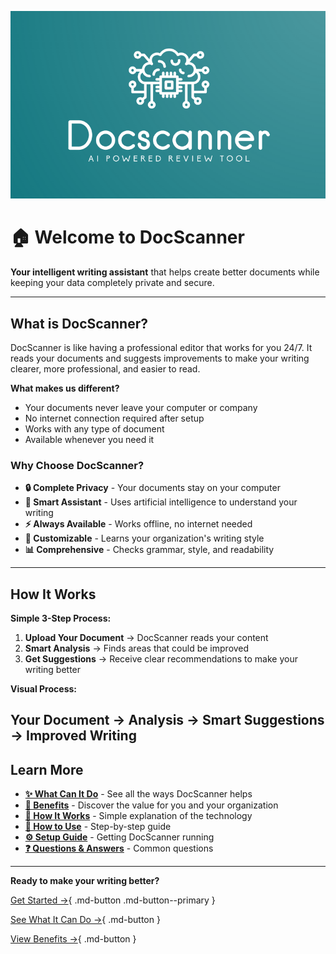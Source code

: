 <p align="center">
  <img src="images/logo.png" alt="DocScanner Logo" width="600">
</p>

# 🏠 Welcome to DocScanner

**Your intelligent writing assistant** that helps create better documents while keeping your data completely private and secure.

---

## What is DocScanner?

DocScanner is like having a professional editor that works for you 24/7. It reads your documents and suggests improvements to make your writing clearer, more professional, and easier to read.

**What makes us different?**

- Your documents never leave your computer or company
- No internet connection required after setup
- Works with any type of document
- Available whenever you need it

### Why Choose DocScanner?

- **🔒 Complete Privacy** - Your documents stay on your computer
- **🤖 Smart Assistant** - Uses artificial intelligence to understand your writing
- **⚡ Always Available** - Works offline, no internet needed
- **🎯 Customizable** - Learns your organization's writing style
- **📊 Comprehensive** - Checks grammar, style, and readability

---

## How It Works

**Simple 3-Step Process:**

1. **Upload Your Document** → DocScanner reads your content
2. **Smart Analysis** → Finds areas that could be improved
3. **Get Suggestions** → Receive clear recommendations to make your writing better

**Visual Process:**

Your Document → Analysis → Smart Suggestions → Improved Writing
---

## Learn More

- **[✨ What Can It Do](features.md)** - See all the ways DocScanner helps
- **[🎯 Benefits](benefits.md)** - Discover the value for you and your organization
- **[🔧 How It Works](technology.md)** - Simple explanation of the technology
- **[📖 How to Use](usage.md)** - Step-by-step guide
- **[⚙️ Setup Guide](how-to-use.md)** - Getting DocScanner running
- **[❓ Questions & Answers](faq.md)** - Common questions

---

**Ready to make your writing better?**

[Get Started →](how-to-use.md){ .md-button .md-button--primary }

[See What It Can Do →](features.md){ .md-button }

[View Benefits →](benefits.md){ .md-button }
